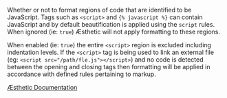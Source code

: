 Whether or not to format regions of code that are identified to be JavaScript. Tags such as `<script>` and `{% javascript %}` can contain JavaScript and by default beautification is applied using the `script` rules. When ignored (ie: `true`) Æsthetic will not apply formatting to these regions.

When enabled (ie: `true`) the entire `<script>` region is excluded including indentation levels. If the `<script>` tag is being used to link an external file (eg: `<script src="/path/fle.js"></script>`) and no code is detected between the opening and closing tags then formatting will be applied in accordance with defined rules pertaining to markup.


[Æsthetic Documentation](https://æsthetic.dev/rules/markup/ignoreJS)
